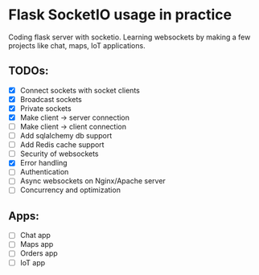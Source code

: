 # Flask SocketIO usage in practice

Coding flask server with socketio.
Learning websockets by making a few projects like chat, maps, IoT applications.


## TODOs:

+ [x] Connect sockets with socket clients
+ [x] Broadcast sockets
+ [x] Private sockets
+ [x] Make client -> server connection
+ [ ] Make client -> client connection
+ [ ] Add sqlalchemy db support
+ [ ] Add Redis cache support
+ [ ] Security of websockets
+ [x] Error handling
+ [ ] Authentication
+ [ ] Async websockets on Nginx/Apache server
+ [ ]	Concurrency and optimization

## Apps:

+ [ ] Chat app
+ [ ] Maps app
+ [ ] Orders app
+ [ ] IoT app